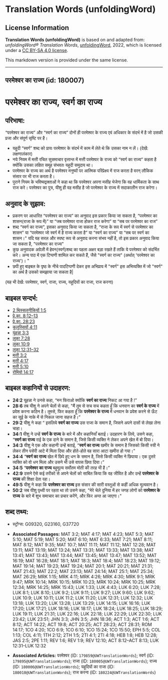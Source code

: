 # Translation Words (unfoldingWord)

## License Information

**Translation Words (unfoldingWord)** is based on and adapted from: _unfoldingWord® Translation Words_, [unfoldingWord](https://unfoldingword.org/utw), 2022, which is licensed under a [CC BY-SA 4.0 license](https://creativecommons.org/licenses/by-sa/4.0/legalcode.en).

This markdown version is provided under the same license.



--------------------------------

## परमेश्‍वर का राज्य (id: 180007)

परमेश्‍वर का राज्य, स्वर्ग का राज्य
===================================

परिभाषा:
--------

“परमेश्वर का राज्य” और “स्वर्ग का राज्य” दोनों ही परमेश्वर के राज्य एवं अधिकार के संदर्भ में है जो उसकी प्रजा और संपूर्ण सृष्टि पर है।

* यहूदी “स्वर्ग” शब्द को प्रायः परमेश्वर के संदर्भ में काम में लेते थे कि उसका नाम न लें। (देखें: लक्षणालंकार)
* नये नियम में मत्ती रचित सुसमाचार वृत्तान्त में मत्ती परमेश्वर के राज्य को “स्वर्ग का राज्य” कहता है क्योंकि उसका लक्षित समूह संभवतः यहूदी समुदाय था।
* परमेश्वर के राज्य का अर्थ है परमेश्वर मनुष्यों पर आत्मिक परिप्रेक्ष्य में राज करता है वरन् लौकिक संसार पर भी राज करता है।
* पुराने नियम के भविष्यद्वक्ताओं ने कहा था कि परमेश्वर अपना मसीह भेजेगा कि वह धार्मिकता के साथ राज करे। परमेश्वर का पुत्र, यीशु ही वह मसीह है जो परमेश्वर के राज्य में सदाकालीन राज करेगा।

अनुवाद के सुझाव:
----------------

* प्रकरण पर आधारित “परमेश्वर का राज्य” का अनुवाद इस प्रकार किया जा सकता है, “परमेश्वर का शासन(राजा के रूप में)” या “जब परमेश्वर राजा होकर राज करेगा” या “सब पर परमेश्वर का राज”
* शब्द “स्वर्ग का राज्य”, इसका अनुवाद किया जा सकता है, “राजा के रूप में स्वर्ग से परमेश्वर का शासन” या “परमेश्वर जो स्वर्ग में है राज्य करता है” या “स्वर्ग का राज्य” या “सब पर स्वर्ग का शासन।" यदि यह सरल और स्पष्ट रूप से अनुवाद करना संभव नहीं है, तो इस प्रकार अनुवाद किया जा सकता है, "परमेश्वर का राज्य"
* कुछ अनुवादक अग्रेज़ी में हेवन(स्वर्ग)शब्द का पहला अक्षर बड़ा रखते हैं ताकि ये परमेश्वर को संदर्भित करे। अन्य पाठ में एक टिप्पणी शामिल कर सकते हैं, जैसे "स्वर्ग का राज्य" (अर्थात् 'परमेश्वर का राज्य')। "
* छपी हुए बाइबल के पृष्ठ के नीचे पादटिप्पणी देकर इस अभिप्राय में "स्वर्ग" इस अभिव्यक्ति में जो "स्वर्ग" का अर्थ है उसको समझाया जा सकता है\|

(यह भी देखें: परमेश्वर, स्वर्ग, राजा, राज्य, यहूदियों का राजा, राज करना)

बाइबल सन्दर्भ:
--------------

* [2 थिस्सलुनीकियों 1:5](https://ref.ly/2Thess0:0)
* [प्रे.का. 8:12–13](https://ref.ly/Acts8:12-Acts8:13)
* [प्रे.का. 28:23](https://ref.ly/Acts28:23)
* [कुलुस्सियों 4:11](https://ref.ly/Col4:11)
* [यूहन्ना 3:3](https://ref.ly/John3:3)
* [लूका 7:28](https://ref.ly/Luke7:28)
* [लूका 10:9](https://ref.ly/Luke10:9)
* [लूका 12:31–32](https://ref.ly/Luke12:31-Luke12:32)
* [मत्ती 3:2](https://ref.ly/Matt3:2)
* [मत्ती 4:17](https://ref.ly/Matt4:17)
* [मत्ती 5:10](https://ref.ly/Matt5:10)
* [रोमियो 14:17](https://ref.ly/Rom14:17)

बाइबल कहानियों से उदाहरण:
-------------------------

* **24:2** यूहन्ना ने उनसे कहा, “मन फिराओ क्योंकि **स्वर्ग का राज्य** निकट आ गया है !”
* **28:6** तब यीशु ने अपने चेलों से कहा, "मैं तुम से सच सच कहता हुँ कि धनवान का **स्वर्ग के राज्य** में प्रवेश करना कठिन है। तुमसे, फिर कहता हूँ कि **परमेश्वर के राज्य** में धनवान के प्रवेश करने से ऊँट का सूई के नाके में से निकल जाना सहज है।”
* **29:2** यीशु ने कहा “ इसलिये **स्वर्ग का राज्य** उस राजा के समान है, जिसने अपने दासों से लेखा लेना चाहा।
* **34:1** यीशु ने उन्हें **स्वर्ग के राज्य** के बारे में और कहानियाँ बताई। उदहारण के लिये, उसने कहा, “**स्वर्ग का राज्य** राई के एक दाने के समान है, जिसे किसी व्यक्ति ने लेकर अपने खेत में बो दिया।
* **34:3** यीशु ने एक और कहानी उन्हें बताई, “**स्वर्ग का राज्य** खमीर के समान है जिसको किसी स्त्री ने लेकर तीन पसेरी आटे में मिला दिया और होते\-होते वह सारा आटा खमीरा हो गया।”
* **34:4** “**स्वर्ग का राज्य** खेत में छिपे हुए धन के समान है, जिसे किसी व्यक्ति ने छिपाया। एक दुसरे व्यक्ति को वो धन मिला और उसने भी उसे वापस छिपा दिया।”
* **34:5** “**परमेश्वर का राज्य** बहुमूल्य सर्वोतम मोती की तरह भी है।”
* **42:9** उसने ऐसे कई तरीको से अपने चेलों को साबित किया कि वह जीवित है और उन्हें **परमेश्वर के राज्य** की शिक्षा देता रहा।
* **49:5** यीशु ने कहा कि **परमेश्वर का राज्य** इस संसार की सारी वस्तुओं से कहीं अधिक मूल्यवान है।
* **50:2** जब यीशु पृथ्वी पर रहता था तो उसने कहा, "मेरे चेले दुनिया में हर जगह लोगों को **परमेश्वर के राज्य** के बारे में शुभ समाचार का प्रचार करेंगे, और फिर अन्त आ जाएगा।"

शब्द तथ्य:
----------

* स्ट्रोंग्स: G09320, G23160, G37720

* **Associated Passages:** MAT 3:2; MAT 4:17; MAT 4:23; MAT 5:3; MAT 5:10; MAT 5:19; MAT 5:20; MAT 6:10; MAT 6:33; MAT 7:21; MAT 8:11; MAT 8:12; MAT 9:35; MAT 10:7; MAT 11:11; MAT 11:12; MAT 12:28; MAT 13:11; MAT 13:19; MAT 13:24; MAT 13:31; MAT 13:33; MAT 13:38; MAT 13:41; MAT 13:43; MAT 13:44; MAT 13:45; MAT 13:47; MAT 13:52; MAT 16:19; MAT 16:28; MAT 18:1; MAT 18:3; MAT 18:4; MAT 18:23; MAT 19:12; MAT 19:14; MAT 19:23; MAT 19:24; MAT 20:1; MAT 20:21; MAT 21:31; MAT 21:43; MAT 22:2; MAT 23:13; MAT 24:14; MAT 25:1; MAT 25:34; MAT 26:29; MRK 1:15; MRK 4:11; MRK 4:26; MRK 4:30; MRK 9:1; MRK 9:47; MRK 10:14; MRK 10:15; MRK 10:23; MRK 10:24; MRK 10:25; MRK 12:34; MRK 14:25; MRK 15:43; LUK 1:33; LUK 4:43; LUK 6:20; LUK 7:28; LUK 8:1; LUK 8:10; LUK 9:2; LUK 9:11; LUK 9:27; LUK 9:60; LUK 9:62; LUK 10:9; LUK 10:11; LUK 11:2; LUK 11:20; LUK 12:31; LUK 12:32; LUK 13:18; LUK 13:20; LUK 13:28; LUK 13:29; LUK 14:15; LUK 16:16; LUK 17:20; LUK 17:21; LUK 18:16; LUK 18:17; LUK 18:24; LUK 18:25; LUK 18:29; LUK 19:11; LUK 21:31; LUK 22:16; LUK 22:18; LUK 22:29; LUK 22:30; LUK 23:42; LUK 23:51; JHN 3:3; JHN 3:5; JHN 18:36; ACT 1:3; ACT 1:6; ACT 8:12; ACT 14:22; ACT 19:8; ACT 20:25; ACT 28:23; ACT 28:31; ROM 14:17; 1CO 4:20; 1CO 6:9; 1CO 6:10; 1CO 15:24; 1CO 15:50; EPH 5:5; COL 1:13; COL 4:11; 1TH 2:12; 2TH 1:5; 2TI 4:1; 2TI 4:18; HEB 1:8; HEB 12:28; JAS 2:5; 2PE 1:11; REV 1:6; REV 1:9; REV 12:10; ACT 8:12–ACT 8:13; LUK 12:31–LUK 12:32
* **Associated Articles:** परमेश्‍वर (ID: `179859@UWTranslationWords`); स्वर्ग (ID: `179895@UWTranslationWords`); राजा (ID: `180005@UWTranslationWords`); राज्य (ID: `180006@UWTranslationWords`); यहूदियों का राजा (ID: `180010@UWTranslationWords`); राज करना (ID: `180224@UWTranslationWords`)

